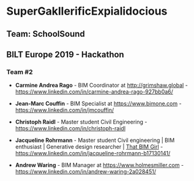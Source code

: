 #   SuperGakllerificExpialidocious
## Team: SchoolSound

## BILT Europe 2019 - Hackathon
### Team #2




- **Carmine Andrea Rago** - BIM Coordinator at http://grimshaw.global - https://www.linkedin.com/in/carmine-andrea-rago-927bb0a6/

- **Jean-Marc Couffin** - BIM Specialist at https://www.bimone.com - https://www.linkedin.com/in/jmcouffin/

- **Christoph Raidl** - Master student Civil Engineering - https://www.linkedin.com/in/christoph-raidl

- **Jacqueline Rohrmann** - Master student Civil engineering | BIM enthusiast | Generative design researcher | [That BIM Girl](https://www.youtube.com/channel/UC7L-NLe8FUBJAKrZi2tIWlQ?) - https://www.linkedin.com/in/jacqueline-rohrmann-b17130141/

- **Andrew Waring** - BIM Manager at https://www.holmesmiller.com - https://www.linkedin.com/in/andrew-waring-2a028451/


